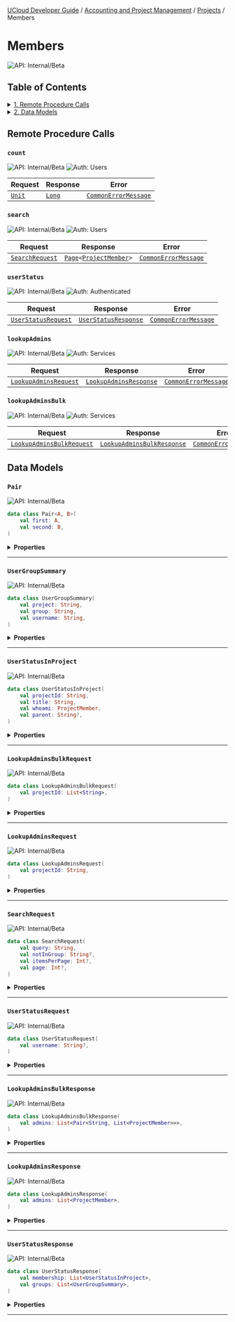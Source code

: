 [UCloud Developer Guide](/docs/developer-guide/README.md) / [Accounting and Project Management](/docs/developer-guide/accounting-and-projects/README.md) / [Projects](/docs/developer-guide/accounting-and-projects/projects/README.md) / Members
# Members

![API: Internal/Beta](https://img.shields.io/static/v1?label=API&message=Internal/Beta&color=red&style=flat-square)


## Table of Contents
<details>
<summary>
<a href='#remote-procedure-calls'>1. Remote Procedure Calls</a>
</summary>

<table><thead><tr>
<th>Name</th>
<th>Description</th>
</tr></thread>
<tbody>
<tr>
<td><a href='#count'><code>count</code></a></td>
<td><i>No description</i></td>
</tr>
<tr>
<td><a href='#search'><code>search</code></a></td>
<td><i>No description</i></td>
</tr>
<tr>
<td><a href='#userstatus'><code>userStatus</code></a></td>
<td><i>No description</i></td>
</tr>
<tr>
<td><a href='#lookupadmins'><code>lookupAdmins</code></a></td>
<td><i>No description</i></td>
</tr>
<tr>
<td><a href='#lookupadminsbulk'><code>lookupAdminsBulk</code></a></td>
<td><i>No description</i></td>
</tr>
</tbody></table>


</details>

<details>
<summary>
<a href='#data-models'>2. Data Models</a>
</summary>

<table><thead><tr>
<th>Name</th>
<th>Description</th>
</tr></thread>
<tbody>
<tr>
<td><a href='#pair'><code>Pair</code></a></td>
<td><i>No description</i></td>
</tr>
<tr>
<td><a href='#usergroupsummary'><code>UserGroupSummary</code></a></td>
<td><i>No description</i></td>
</tr>
<tr>
<td><a href='#userstatusinproject'><code>UserStatusInProject</code></a></td>
<td><i>No description</i></td>
</tr>
<tr>
<td><a href='#lookupadminsbulkrequest'><code>LookupAdminsBulkRequest</code></a></td>
<td><i>No description</i></td>
</tr>
<tr>
<td><a href='#lookupadminsrequest'><code>LookupAdminsRequest</code></a></td>
<td><i>No description</i></td>
</tr>
<tr>
<td><a href='#searchrequest'><code>SearchRequest</code></a></td>
<td><i>No description</i></td>
</tr>
<tr>
<td><a href='#userstatusrequest'><code>UserStatusRequest</code></a></td>
<td><i>No description</i></td>
</tr>
<tr>
<td><a href='#lookupadminsbulkresponse'><code>LookupAdminsBulkResponse</code></a></td>
<td><i>No description</i></td>
</tr>
<tr>
<td><a href='#lookupadminsresponse'><code>LookupAdminsResponse</code></a></td>
<td><i>No description</i></td>
</tr>
<tr>
<td><a href='#userstatusresponse'><code>UserStatusResponse</code></a></td>
<td><i>No description</i></td>
</tr>
</tbody></table>


</details>


## Remote Procedure Calls

### `count`

![API: Internal/Beta](https://img.shields.io/static/v1?label=API&message=Internal/Beta&color=red&style=flat-square)
![Auth: Users](https://img.shields.io/static/v1?label=Auth&message=Users&color=informational&style=flat-square)



| Request | Response | Error |
|---------|----------|-------|
|<code><a href='https://kotlinlang.org/api/latest/jvm/stdlib/kotlin/-unit/'>Unit</a></code>|<code><a href='https://kotlinlang.org/api/latest/jvm/stdlib/kotlin/-long/'>Long</a></code>|<code><a href='/docs/reference/dk.sdu.cloud.CommonErrorMessage.md'>CommonErrorMessage</a></code>|



### `search`

![API: Internal/Beta](https://img.shields.io/static/v1?label=API&message=Internal/Beta&color=red&style=flat-square)
![Auth: Users](https://img.shields.io/static/v1?label=Auth&message=Users&color=informational&style=flat-square)



| Request | Response | Error |
|---------|----------|-------|
|<code><a href='#searchrequest'>SearchRequest</a></code>|<code><a href='/docs/reference/dk.sdu.cloud.Page.md'>Page</a>&lt;<a href='/docs/reference/dk.sdu.cloud.project.api.ProjectMember.md'>ProjectMember</a>&gt;</code>|<code><a href='/docs/reference/dk.sdu.cloud.CommonErrorMessage.md'>CommonErrorMessage</a></code>|



### `userStatus`

![API: Internal/Beta](https://img.shields.io/static/v1?label=API&message=Internal/Beta&color=red&style=flat-square)
![Auth: Authenticated](https://img.shields.io/static/v1?label=Auth&message=Authenticated&color=informational&style=flat-square)



| Request | Response | Error |
|---------|----------|-------|
|<code><a href='#userstatusrequest'>UserStatusRequest</a></code>|<code><a href='#userstatusresponse'>UserStatusResponse</a></code>|<code><a href='/docs/reference/dk.sdu.cloud.CommonErrorMessage.md'>CommonErrorMessage</a></code>|



### `lookupAdmins`

![API: Internal/Beta](https://img.shields.io/static/v1?label=API&message=Internal/Beta&color=red&style=flat-square)
![Auth: Services](https://img.shields.io/static/v1?label=Auth&message=Services&color=informational&style=flat-square)



| Request | Response | Error |
|---------|----------|-------|
|<code><a href='#lookupadminsrequest'>LookupAdminsRequest</a></code>|<code><a href='#lookupadminsresponse'>LookupAdminsResponse</a></code>|<code><a href='/docs/reference/dk.sdu.cloud.CommonErrorMessage.md'>CommonErrorMessage</a></code>|



### `lookupAdminsBulk`

![API: Internal/Beta](https://img.shields.io/static/v1?label=API&message=Internal/Beta&color=red&style=flat-square)
![Auth: Services](https://img.shields.io/static/v1?label=Auth&message=Services&color=informational&style=flat-square)



| Request | Response | Error |
|---------|----------|-------|
|<code><a href='#lookupadminsbulkrequest'>LookupAdminsBulkRequest</a></code>|<code><a href='#lookupadminsbulkresponse'>LookupAdminsBulkResponse</a></code>|<code><a href='/docs/reference/dk.sdu.cloud.CommonErrorMessage.md'>CommonErrorMessage</a></code>|




## Data Models

### `Pair`

![API: Internal/Beta](https://img.shields.io/static/v1?label=API&message=Internal/Beta&color=red&style=flat-square)



```kotlin
data class Pair<A, B>(
    val first: A,
    val second: B,
)
```

<details>
<summary>
<b>Properties</b>
</summary>

<details>
<summary>
<code>first</code>: <code><code>A</code></code>
</summary>





</details>

<details>
<summary>
<code>second</code>: <code><code>B</code></code>
</summary>





</details>



</details>



---

### `UserGroupSummary`

![API: Internal/Beta](https://img.shields.io/static/v1?label=API&message=Internal/Beta&color=red&style=flat-square)



```kotlin
data class UserGroupSummary(
    val project: String,
    val group: String,
    val username: String,
)
```

<details>
<summary>
<b>Properties</b>
</summary>

<details>
<summary>
<code>project</code>: <code><code><a href='https://kotlinlang.org/api/latest/jvm/stdlib/kotlin/-string/'>String</a></code></code>
</summary>





</details>

<details>
<summary>
<code>group</code>: <code><code><a href='https://kotlinlang.org/api/latest/jvm/stdlib/kotlin/-string/'>String</a></code></code>
</summary>





</details>

<details>
<summary>
<code>username</code>: <code><code><a href='https://kotlinlang.org/api/latest/jvm/stdlib/kotlin/-string/'>String</a></code></code>
</summary>





</details>



</details>



---

### `UserStatusInProject`

![API: Internal/Beta](https://img.shields.io/static/v1?label=API&message=Internal/Beta&color=red&style=flat-square)



```kotlin
data class UserStatusInProject(
    val projectId: String,
    val title: String,
    val whoami: ProjectMember,
    val parent: String?,
)
```

<details>
<summary>
<b>Properties</b>
</summary>

<details>
<summary>
<code>projectId</code>: <code><code><a href='https://kotlinlang.org/api/latest/jvm/stdlib/kotlin/-string/'>String</a></code></code>
</summary>





</details>

<details>
<summary>
<code>title</code>: <code><code><a href='https://kotlinlang.org/api/latest/jvm/stdlib/kotlin/-string/'>String</a></code></code>
</summary>





</details>

<details>
<summary>
<code>whoami</code>: <code><code><a href='/docs/reference/dk.sdu.cloud.project.api.ProjectMember.md'>ProjectMember</a></code></code>
</summary>





</details>

<details>
<summary>
<code>parent</code>: <code><code><a href='https://kotlinlang.org/api/latest/jvm/stdlib/kotlin/-string/'>String</a>?</code></code>
</summary>





</details>



</details>



---

### `LookupAdminsBulkRequest`

![API: Internal/Beta](https://img.shields.io/static/v1?label=API&message=Internal/Beta&color=red&style=flat-square)



```kotlin
data class LookupAdminsBulkRequest(
    val projectId: List<String>,
)
```

<details>
<summary>
<b>Properties</b>
</summary>

<details>
<summary>
<code>projectId</code>: <code><code><a href='https://kotlinlang.org/api/latest/jvm/stdlib/kotlin.collections/-list/'>List</a>&lt;<a href='https://kotlinlang.org/api/latest/jvm/stdlib/kotlin/-string/'>String</a>&gt;</code></code>
</summary>





</details>



</details>



---

### `LookupAdminsRequest`

![API: Internal/Beta](https://img.shields.io/static/v1?label=API&message=Internal/Beta&color=red&style=flat-square)



```kotlin
data class LookupAdminsRequest(
    val projectId: String,
)
```

<details>
<summary>
<b>Properties</b>
</summary>

<details>
<summary>
<code>projectId</code>: <code><code><a href='https://kotlinlang.org/api/latest/jvm/stdlib/kotlin/-string/'>String</a></code></code>
</summary>





</details>



</details>



---

### `SearchRequest`

![API: Internal/Beta](https://img.shields.io/static/v1?label=API&message=Internal/Beta&color=red&style=flat-square)



```kotlin
data class SearchRequest(
    val query: String,
    val notInGroup: String?,
    val itemsPerPage: Int?,
    val page: Int?,
)
```

<details>
<summary>
<b>Properties</b>
</summary>

<details>
<summary>
<code>query</code>: <code><code><a href='https://kotlinlang.org/api/latest/jvm/stdlib/kotlin/-string/'>String</a></code></code>
</summary>





</details>

<details>
<summary>
<code>notInGroup</code>: <code><code><a href='https://kotlinlang.org/api/latest/jvm/stdlib/kotlin/-string/'>String</a>?</code></code>
</summary>





</details>

<details>
<summary>
<code>itemsPerPage</code>: <code><code><a href='https://kotlinlang.org/api/latest/jvm/stdlib/kotlin/-int/'>Int</a>?</code></code>
</summary>





</details>

<details>
<summary>
<code>page</code>: <code><code><a href='https://kotlinlang.org/api/latest/jvm/stdlib/kotlin/-int/'>Int</a>?</code></code>
</summary>





</details>



</details>



---

### `UserStatusRequest`

![API: Internal/Beta](https://img.shields.io/static/v1?label=API&message=Internal/Beta&color=red&style=flat-square)



```kotlin
data class UserStatusRequest(
    val username: String?,
)
```

<details>
<summary>
<b>Properties</b>
</summary>

<details>
<summary>
<code>username</code>: <code><code><a href='https://kotlinlang.org/api/latest/jvm/stdlib/kotlin/-string/'>String</a>?</code></code>
</summary>





</details>



</details>



---

### `LookupAdminsBulkResponse`

![API: Internal/Beta](https://img.shields.io/static/v1?label=API&message=Internal/Beta&color=red&style=flat-square)



```kotlin
data class LookupAdminsBulkResponse(
    val admins: List<Pair<String, List<ProjectMember>>>,
)
```

<details>
<summary>
<b>Properties</b>
</summary>

<details>
<summary>
<code>admins</code>: <code><code><a href='https://kotlinlang.org/api/latest/jvm/stdlib/kotlin.collections/-list/'>List</a>&lt;<a href='#pair'>Pair</a>&lt;<a href='https://kotlinlang.org/api/latest/jvm/stdlib/kotlin/-string/'>String</a>, <a href='https://kotlinlang.org/api/latest/jvm/stdlib/kotlin.collections/-list/'>List</a>&lt;<a href='/docs/reference/dk.sdu.cloud.project.api.ProjectMember.md'>ProjectMember</a>&gt;&gt;&gt;</code></code>
</summary>





</details>



</details>



---

### `LookupAdminsResponse`

![API: Internal/Beta](https://img.shields.io/static/v1?label=API&message=Internal/Beta&color=red&style=flat-square)



```kotlin
data class LookupAdminsResponse(
    val admins: List<ProjectMember>,
)
```

<details>
<summary>
<b>Properties</b>
</summary>

<details>
<summary>
<code>admins</code>: <code><code><a href='https://kotlinlang.org/api/latest/jvm/stdlib/kotlin.collections/-list/'>List</a>&lt;<a href='/docs/reference/dk.sdu.cloud.project.api.ProjectMember.md'>ProjectMember</a>&gt;</code></code>
</summary>





</details>



</details>



---

### `UserStatusResponse`

![API: Internal/Beta](https://img.shields.io/static/v1?label=API&message=Internal/Beta&color=red&style=flat-square)



```kotlin
data class UserStatusResponse(
    val membership: List<UserStatusInProject>,
    val groups: List<UserGroupSummary>,
)
```

<details>
<summary>
<b>Properties</b>
</summary>

<details>
<summary>
<code>membership</code>: <code><code><a href='https://kotlinlang.org/api/latest/jvm/stdlib/kotlin.collections/-list/'>List</a>&lt;<a href='#userstatusinproject'>UserStatusInProject</a>&gt;</code></code>
</summary>





</details>

<details>
<summary>
<code>groups</code>: <code><code><a href='https://kotlinlang.org/api/latest/jvm/stdlib/kotlin.collections/-list/'>List</a>&lt;<a href='#usergroupsummary'>UserGroupSummary</a>&gt;</code></code>
</summary>





</details>



</details>



---

